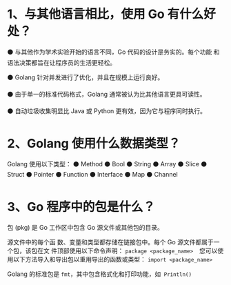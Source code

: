 # 1、与其他语言相比，使用 Go 有什么好处？ 

⚫ 与其他作为学术实验开始的语言不同，Go 代码的设计是务实的。每个功能 和语法决策都旨在让程序员的生活更轻松。

⚫ Golang 针对并发进行了优化，并且在规模上运行良好。 

⚫ 由于单一的标准代码格式，Golang 通常被认为比其他语言更具可读性。 

⚫ 自动垃圾收集明显比 Java 或 Python 更有效，因为它与程序同时执行。

# 2、Golang 使用什么数据类型？

 Golang 使用以下类型： ⚫ Method ⚫ Bool ⚫ String ⚫ Array ⚫ Slice ⚫ Struct ⚫ Pointer ⚫ Function ⚫ Interface ⚫ Map ⚫ Channel

# 3、Go 程序中的包是什么？ 

包 (pkg) 是 Go 工作区中包含 Go 源文件或其他包的目录。

源文件中的每个函 数、变量和类型都存储在链接包中。每个 Go 源文件都属于一个包，该包在文 件顶部使用以下命令声明： `package <package_name>  `您可以使用以下方法导入和导出包以重用导出的函数或类型： `import <package_name>` 

Golang 的标准包是 `fmt`，其中包含格式化和打印功能，如` Println()`

